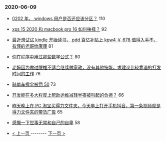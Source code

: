 ### 2020-06-09 
- [0202 年， windows 用户是否还应该分区？](https://www.v2ex.com/t/679861) 110
- [xps 15 2020 和 macbook pro 16 如何抉择？](https://www.v2ex.com/t/679910) 92
- [最近想试试 kindle 开始读书， pdd 百亿补贴上 kpw4 ￥ 678 值得入手不，有懂的老哥给康康](https://www.v2ex.com/t/679937) 81
- [你在程序中用过那些数学公式？](https://www.v2ex.com/t/679862) 80
- [老妈因为做过腰椎不适合继续做家政，没有其他技能，求建议比较靠谱的打发时间的工作](https://www.v2ex.com/t/679927) 76
- [骑单车撑伞被罚 50](https://www.v2ex.com/t/679885) 73
- [开发能在多大程度上帮助运维减轻半夜被叫起的负担？](https://www.v2ex.com/t/679896) 66
- [昨天晚上在 PC 淘宝买得力文件夹，今天早上打开手机抖音，第一条视频就是得力文件夹的带货广告](https://www.v2ex.com/t/679851) 65
- [感慨一下世事无常和自己的自卑](https://www.v2ex.com/t/680037) 58 

- [ < 上一页 ](https://github.com/able8/v2ex-hot-record/blob/master/2020-06-08.md) -------- [ 下一页 > ](https://github.com/able8/v2ex-hot-record/blob/master/2020-06-10.md)